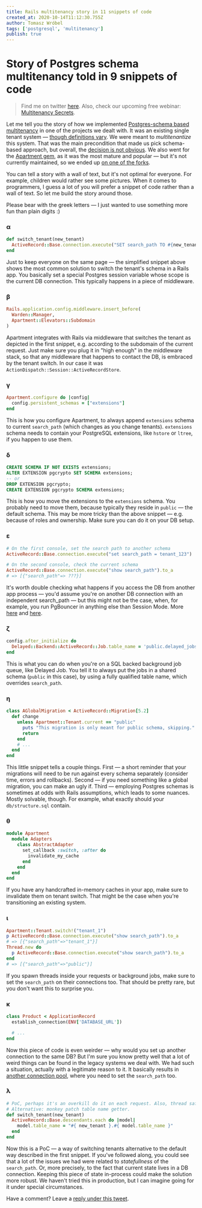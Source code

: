 ```yaml
---
title: Rails multitenancy story in 11 snippets of code
created_at: 2020-10-14T11:12:30.755Z
author: Tomasz Wróbel
tags: ['postgresql', 'multitenancy']
publish: true
---
```


# Story of Postgres schema multitenancy told in 9 snippets of code

> Find me on twitter [here](https://twitter.com/tomasz_wro). Also, check our upcoming free webinar: [Multitenancy Secrets](https://arkency.com/multitenancy-secrets/).

Let me tell you the story of how we implemented [Postgres-schema based multitenancy](https://blog.arkency.com/multitenancy-with-postgres-schemas-key-concepts-explained/) in one of the projects we dealt with. It was an existing single tenant system — [though definitions vary](https://twitter.com/tomasz_wro/status/1313506993852878852). We were meant to _multitenantize_ this system. That was the main precondition that made us pick schema-based approach, but overall, the [decision is not obvious](https://blog.arkency.com/comparison-of-approaches-to-multitenancy-in-rails-apps/). We also went for the [Apartment gem](https://github.com/influitive/apartment), as it was the most mature and popular — but it's not currently maintained, so we ended up [on one of the forks](https://github.com/rails-on-services/apartment).

You can tell a story with a wall of text, but it's not optimal for everyone. For example, children would rather see some pictures. When it comes to programmers, I guess a lot of you will prefer a snippet of code rather than a wall of text. So let me build the story around those.

Please bear with the greek letters — I just wanted to use something more fun than plain digits :)

### α

```ruby
def switch_tenant(new_tenant)
  ActiveRecord::Base.connection.execute("SET search_path TO #{new_tenant}")
end
```

Just to keep everyone on the same page — the simplified snippet above shows the most common solution to switch the tenant's schema in a Rails app. You basically set a special Postgres session variable whose scope is the current DB connection. This typically happens in a piece of middleware.

### β

```ruby
Rails.application.config.middleware.insert_before(
  Warden::Manager,
  Apartment::Elevators::Subdomain
)
```

Apartment integrates with Rails via middleware that switches the tenant as depicted in the first snippet, e.g. according to the subdomain of the current request. Just make sure you plug it in "high enough" in the middleware stack, so that any middleware that happens to contact the DB, is embraced by the tenant switch. In our case it was `ActionDispatch::Session::ActiveRecordStore`.

### γ

```ruby
Apartment.configure do |config|
  config.persistent_schemas = ["extensions"]
end
```

This is how you configure Apartment, to always append `extensions` schema to current `search_path` (which changes as you change tenants). `extensions` schema needs to contain your PostgreSQL extensions, like `hstore` or `ltree`, if you happen to use them.

### δ

```sql
CREATE SCHEMA IF NOT EXISTS extensions;
ALTER EXTENSION pgcrypto SET SCHEMA extensions;
-- or
DROP EXTENSION pgcrypto;
CREATE EXTENSION pgcrypto SCHEMA extensions;
```

This is how you move the extensions to the `extensions` schema. You probably need to move them, because typically they reside in `public` — the default schema. This may be more tricky than the above snippet — e.g. because of roles and ownership. Make sure you can do it on your DB setup.

### ε

```ruby
# On the first console, set the search path to another schema
ActiveRecord::Base.connection.execute("set search_path = tenant_123")

# On the second console, check the current schema
ActiveRecord::Base.connection.execute("show search_path").to_a
# => [{"search_path"=> ???}]
```

It's worth double checking what happens if you access the DB from another app process — you'd assume you're on another DB connection with an independent search_path — but this might not be the case, when, for example, you run PgBouncer in anything else than Session Mode. More [here](https://blog.arkency.com/multitenancy-with-postgres-schemas-key-concepts-explained/) and [here](https://blog.arkency.com/what-surprised-us-in-postgres-schema-multitenancy/).

### ζ

```ruby
config.after_initialize do
  Delayed::Backend::ActiveRecord::Job.table_name = 'public.delayed_jobs'
end
```

This is what you can do when you're on a SQL backed background job queue, like Delayed Job. You tell it to always put the jobs in a shared schema (`public` in this case), by using a fully qualified table name, which overrides `search_path`.

### η

```ruby
class AGlobalMigration < ActiveRecord::Migration[5.2]
  def change
    unless Apartment::Tenant.current == "public"
      puts "This migration is only meant for public schema, skipping."
      return
    end
    # ...
  end
end
```

This little snippet tells a couple things. First — a short reminder that your migrations will need to be run against every schema separately (consider time, errors and rollbacks). Second — if you need something like a global migration, you can make an ugly if. Third — employing Postgres schemas is sometimes at odds with Rails assumptions, which leads to some nuances. Mostly solvable, though. For example, what exactly should your `db/structure.sql` contain.

### θ

```ruby
module Apartment
  module Adapters
    class AbstractAdapter
      set_callback :switch, :after do
        invalidate_my_cache
      end
    end
  end
end
```

If you have any handcrafted in-memory caches in your app, make sure to invalidate them on tenant switch. That might be the case when you're transitioning an existing system.

### ι

```ruby
Apartment::Tenant.switch!("tenant_1")
p ActiveRecord::Base.connection.execute("show search_path").to_a
# => [{"search_path"=>"tenant_1"}]
Thread.new do
  p ActiveRecord::Base.connection.execute("show search_path").to_a
end
# => [{"search_path"=>"public"}]
```

If you spawn threads inside your requests or background jobs, make sure to set the `search_path` on their connections too. That should be pretty rare, but you don't want this to surprise you.

### κ

```ruby
class Product < ApplicationRecord
  establish_connection(ENV['DATABASE_URL'])

  # ...
end
```

Now this piece of code is even weirder — why would you set up another connection to the same DB? But I'm sure you know pretty well that a lot of weird things can be found in the legacy systems we deal with. We had such a situation, actually with a legitimate reason to it. It basically results in [another connection pool](https://blog.arkency.com/rails-connections-pools-and-handlers/), where you need to set the `search_path` too.

### λ

```ruby
# PoC, perhaps it's an overkill do it on each request. Also, thread safety.
# Alternative: monkey patch table name getter.
def switch_tenant(new_tenant)
  ActiveRecord::Base.descendants.each do |model|
    model.table_name = "#{ new_tenant }.#{ model.table_name }"
  end
end
```

Now this is a PoC — a way of switching tenants alternative to the default way described in the first snippet. If you've followed along, you could see that a lot of the issues we had were related to _statefullness_ of the `search_path`. Or, more precisely, to the fact that current state lives in a DB connection. Keeping this piece of state in-process could make the solution more robust. We haven't tried this in production, but I can imagine going for it under special circumstances.

Have a comment? Leave a [reply under this tweet](https://twitter.com/tomasz_wro/status/1316343251926908932).
